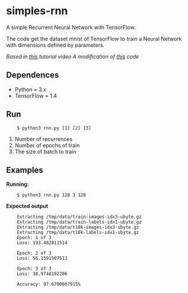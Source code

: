 # simples-rnn
A simple Recurrent Neural Network with TensorFlow.

The code get the dataset mnist of TensorFlow to train a Neural Network with dimensions defined by parameters.

*Based in [this](https://www.youtube.com/watch?v=dFARw8Pm0Gk) tutorial video*
*A modification of [this](https://github.com/Vnicius/simple-multilayer-nn) code*

## Dependences

- Python = 3.x
- TensorFlow = 1.4

## Run

```console
    $ python3 rnn.py [1] [2] [3]
```

1. Number of recurrences
2. Number of epochs of train
3. The size of batch to train

## Examples

**Running:**
```console
    $ python3 rnn.py 128 3 128
```

**Expected output**
```console
    Extracting /tmp/data/train-images-idx3-ubyte.gz
    Extracting /tmp/data/train-labels-idx1-ubyte.gz
    Extracting /tmp/data/t10k-images-idx3-ubyte.gz
    Extracting /tmp/data/t10k-labels-idx1-ubyte.gz
    Epoch: 1 of 3
    Loss: 193.482811514

    Epoch: 2 of 3
    Loss: 56.1591507513

    Epoch: 3 of 3
    Loss: 38.9748192206

    Accuracy: 97.6700007915%
```
